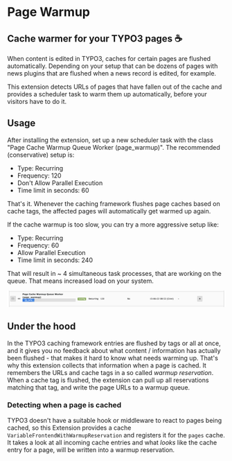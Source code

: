 # Page Warmup

## Cache warmer for your TYPO3 pages ☕️

When content is edited in TYPO3, caches for certain pages are flushed automatically. Depending on your setup that can be dozens of pages with news plugins that are flushed when a news record is
edited, for example.

This extension detects URLs of pages that have fallen out of the cache and provides a scheduler task to warm them up automatically, before your visitors have to do it.

## Usage

After installing the extension, set up a new scheduler task with the class "Page Cache Warmup Queue Worker (page_warmup)". The recommended (conservative) setup is:

* Type: Recurring
* Frequency: 120
* Don't Allow Parallel Execution
* Time limit in seconds: 60

That's it. Whenever the caching framework flushes page caches based on cache tags, the affected pages will automatically get warmed up again.

If the cache warmup is too slow, you can try a more aggressive setup like:

* Type: Recurring
* Frequency: 60
* Allow Parallel Execution
* Time limit in seconds: 240

That will result in ~ 4 simultaneous task processes, that are working on the queue. That means increased load on your system.

![Scheduler Task](doc/scheduler.png?raw=true "Scheduler Task")

## Under the hood

In the TYPO3 caching framework entries are flushed by tags or all at once, and it gives you no feedback about what content / information has actually been flushed - that makes it hard to know what
needs warming up. That's why this extension collects that information when a page is cached. It remembers the URLs and cache tags in a so called _warmup reservation_. When a cache tag is flushed, the
extension can pull up all reservations matching that tag, and write the page URLs to a warmup queue.

### Detecting when a page is cached

TYPO3 doesn't have a suitable hook or middleware to react to pages being cached, so this Extension provides a cache `VariableFrontendWithWarmupReservation` and registers it for the `pages` cache. It
takes a look at all incoming cache entries and what _looks_ like the cache entry for a page, will be written into a warmup reservation.
